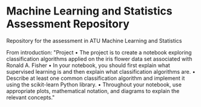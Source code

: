 # Machine Learning and Statistics Assessment Repository
Repository for the assessment in ATU Machine Learning and Statistics

From introduction: "Project • The project is to create a notebook exploring classification algorithms applied on the iris flower data set associated with Ronald A. Fisher
• In your notebook, you should first explain what supervised learning is and then explain what classification algorithms are.
• Describe at least one common classification algorithm and implement it using the scikit-learn Python library.
• Throughout your notebook, use appropriate plots, mathematical notation, and diagrams to explain the relevant concepts."
